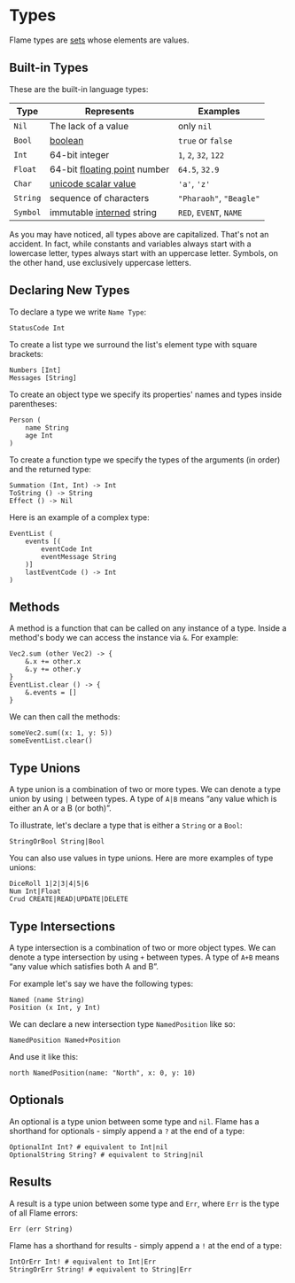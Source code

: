 # Types

Flame types are [sets](https://en.wikipedia.org/wiki/Set_(mathematics)) whose elements are values. 

## Built-in Types

These are the built-in language types:

| Type     | Represents                                                                              | Examples                |
| -------- | --------------------------------------------------------------------------------------- | ----------------------- |
| `Nil`    | The lack of a value                                                                     | only `nil`              |
| `Bool`   | [boolean](https://en.wikipedia.org/wiki/Boolean_data_type)                              | `true` or `false`       |
| `Int`    | 64-bit integer                                                                          | `1`, `2`, `32`, `122`   |
| `Float`  | 64-bit [floating point](https://en.wikipedia.org/wiki/Floating-point_arithmetic) number | `64.5`, `32.9`          |
| `Char`   | [unicode scalar value](https://www.unicode.org/glossary/#unicode_scalar_value)          | `'a'`, `'z'`            |
| `String` | sequence of characters                                                                  | `"Pharaoh"`, `"Beagle"` |
| `Symbol` | immutable [interned](https://en.wikipedia.org/wiki/Interning_(computer_science)) string | `RED`, `EVENT`, `NAME`  |

As you may have noticed, all types above are capitalized.
That's not an accident.
In fact, while constants and variables always start with a lowercase letter, types always start with an uppercase letter.
Symbols, on the other hand, use exclusively uppercase letters.

## Declaring New Types

To declare a type we write `Name Type`:

```flame
StatusCode Int
```

To create a list type we surround the list's element type with square brackets:

```flame
Numbers [Int]
Messages [String]
```

To create an object type we specify its properties' names and types inside parentheses:

```flame
Person (
    name String
    age Int
)
```

To create a function type we specify the types of the arguments (in order) and the returned type:

```flame
Summation (Int, Int) -> Int
ToString () -> String
Effect () -> Nil
```

Here is an example of a complex type:

```flame
EventList (
    events [(
        eventCode Int
        eventMessage String
    )]
    lastEventCode () -> Int
)
```

## Methods

A method is a function that can be called on any instance of a type.
Inside a method's body we can access the instance via `&`.
For example:

```flame
Vec2.sum (other Vec2) -> {
    &.x += other.x
    &.y += other.y
}
EventList.clear () -> {
    &.events = []
}
```

We can then call the methods:

```flame
someVec2.sum((x: 1, y: 5))
someEventList.clear()
```

## Type Unions

A type union is a combination of two or more types.
We can denote a type union by using `|` between types. A type of `A|B` means “any value which is either an A or a B (or both)”.

To illustrate, let's declare a type that is either a `String` or a `Bool`:

```flame
StringOrBool String|Bool
```

You can also use values in type unions.
Here are more examples of type unions:

```flame
DiceRoll 1|2|3|4|5|6
Num Int|Float
Crud CREATE|READ|UPDATE|DELETE 
```

## Type Intersections

A type intersection is a combination of two or more object types.
We can denote a type intersection by using `+` between types. A type of `A+B` means “any value which satisfies both A and B”.

For example let's say we have the following types:

```flame
Named (name String)
Position (x Int, y Int)
```

We can declare a new intersection type `NamedPosition` like so:

```flame
NamedPosition Named+Position
```

And use it like this:

```flame
north NamedPosition(name: "North", x: 0, y: 10)
```

## Optionals

An optional is a type union between some type and `nil`.
Flame has a shorthand for optionals - simply append a `?` at the end of a type:

```flame
OptionalInt Int? # equivalent to Int|nil
OptionalString String? # equivalent to String|nil
```

## Results

A result is a type union between some type and `Err`, where `Err` is the type of all Flame errors:

```flame
Err (err String)
```

Flame has a shorthand for results - simply append a `!` at the end of a type:

```flame
IntOrErr Int! # equivalent to Int|Err
StringOrErr String! # equivalent to String|Err
```
